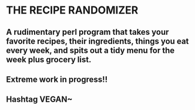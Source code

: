# THE RECIPE RANDOMIZER
## A rudimentary perl program that takes your favorite recipes, their ingredients, things you eat every week, and spits out a tidy menu for the week plus grocery list.

## Extreme work in progress!!

## Hashtag VEGAN~
